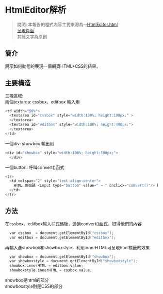 # HtmlEditor解析
> 說明: 本報告的程式內容主要來源為--[HtmlEditor.html](https://github.com/ccccourse/wp/blob/master/code/06-app1/htmlEditor/HtmlEditorEmpty.htm)  
[呈現頁面](https://ccccourse.github.io/wp/code/06-app1/htmlEditor/HtmlEditorEmpty.htm)  
>其餘文字為原創  

## 簡介  
展示如何動態的展現一個網頁HTML+CSS的結果。  

## 主要構造  
三塊區域:  
兩個textarea: cssbox、editbox 輸入用
```c
<td width="50%">  
  <textarea id="cssbox" style="width:100%; height:100px;" >  
  </textarea>  
  <textarea id="editbox" style="width:100%; height:400px;">  
  </textarea>   
</td>  
```
一個div: showbox 輸出用  
```c
<div id="showbox" style="width:100%; height:500px;">  
  </div>  
```
一個button: 呼叫convert()函式
```c
<tr>  
  <td colspan="2" style="text-align:center">  
    HTML 原始碼 <input type="button" value=" → " onclick="convert()"/> 顯示結果  
  </td>  
</tr>  
```  
## 方法    
在cssbox、editbox輸入程式碼後，透過convert()函式，取得他們的內容  
```c
  var cssbox  = document.getElementById("cssbox");  
  var editbox = document.getElementById("editbox");  
```  
再輸入進showbox和showboxstyle，利用innerHTML可呈現html標籤的效果  
```c
  var showbox = document.getElementById("showbox");  
  var showboxstyle = document.getElementById("showboxstyle");  
  showbox.innerHTML = editbox.value;
  showboxstyle.innerHTML = cssbox.value;
```
showbox是html的部分  
showboxstyle則是CSS的部分  




